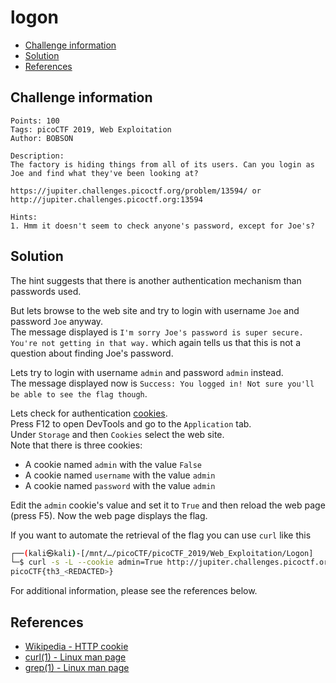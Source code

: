 # logon

- [Challenge information](#challenge-information)
- [Solution](#solution)
- [References](#references)

## Challenge information
```
Points: 100
Tags: picoCTF 2019, Web Exploitation
Author: BOBSON

Description:
The factory is hiding things from all of its users. Can you login as Joe and find what they've been looking at? 

https://jupiter.challenges.picoctf.org/problem/13594/ or http://jupiter.challenges.picoctf.org:13594

Hints:
1. Hmm it doesn't seem to check anyone's password, except for Joe's?
```

## Solution

The hint suggests that there is another authentication mechanism than passwords used.

But lets browse to the web site and try to login with username `Joe` and password `Joe` anyway.  
The message displayed is `I'm sorry Joe's password is super secure. You're not getting in that way.` which again tells us that this is not a question about finding Joe's password.

Lets try to login with username `admin` and password `admin` instead.  
The message displayed now is `Success: You logged in! Not sure you'll be able to see the flag though`.

Lets check for authentication [cookies](https://en.wikipedia.org/wiki/HTTP_cookie).  
Press F12 to open DevTools and go to the `Application` tab.  
Under `Storage` and then `Cookies` select the web site.  
Note that there is three cookies:
* A cookie named `admin` with the value `False`
* A cookie named `username` with the value `admin`
* A cookie named `password` with the value `admin`

Edit the `admin` cookie's value and set it to `True` and then reload the web page (press F5).
Now the web page displays the flag.

If you want to automate the retrieval of the flag you can use `curl` like this
```bash
┌──(kali㉿kali)-[/mnt/…/picoCTF/picoCTF_2019/Web_Exploitation/Logon]
└─$ curl -s -L --cookie admin=True http://jupiter.challenges.picoctf.org:13594/flag | grep -oE 'picoCTF{.*}'
picoCTF{th3_<REDACTED>}
```

For additional information, please see the references below.

## References

- [Wikipedia - HTTP cookie](https://en.wikipedia.org/wiki/HTTP_cookie)
- [curl(1) - Linux man page](https://linux.die.net/man/1/curl)
- [grep(1) - Linux man page](https://linux.die.net/man/1/grep)
